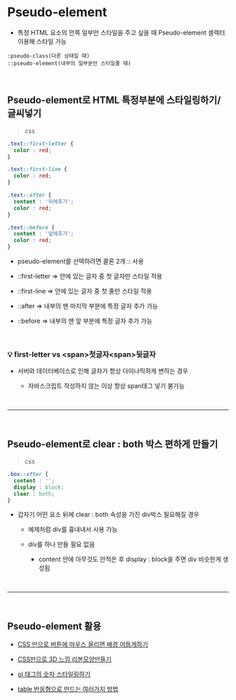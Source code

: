 # Pseudo-element
- 특정 HTML 요소의 안쪽 일부만 스타일을 주고 싶을 때 Pseudo-element 셀렉터 이용해 스타일 가능


```
:pseudo-class(다른 상태일 때)
::pseudo-element(내부의 일부분만 스타일줄 때)
```

<br>
 

Pseudo-element로 HTML 특정부분에 스타일링하기/글씨넣기
---

> css
```css
.text::first-letter {
  color : red;
}

.text::first-line {
  color : red;
}

.text::after {
  content : '뒤에추가';
  color : red;
}

.text::before {
  content : '앞에추가';
  color : red;
}
```
- pseudo-element를 선택하려면 콜론 2개 :: 사용

- ::first-letter ⇒ 안에 있는 글자 중 첫 글자만 스타일 적용

- ::first-line ⇒ 안에 있는 글자 중 첫 줄만 스타일 적용

- ::after ⇒ 내부의 맨 마지막 부분에 특정 글자 추가 가능

- ::before ⇒ 내부의 맨 앞 부분에 특정 글자 추가 가능

<br>

### 💡 first-letter vs \<span>첫글자\<span>뒷글자
- 서버와 데이터베이스로 인해 글자가 항상 다이나믹하게 변하는 경우 

    - 자바스크립트 작성하지 않는 이상 항상 span태그 넣기 불가능

<br>

---

<br>

Pseudo-element로 clear : both 박스 편하게 만들기
---

> css
```css
.box::after {
  content : '';
  display : block;
  clear : both;
}
```
- 갑자기 어떤 요소 뒤에 clear : both 속성을 가진 div박스 필요해질 경우

    - 예제처럼 div를 흉내내서 사용 가능

    - div를 하나 만들 필요 없음

        - content 안에 아무것도 안적은 후 display : block을 주면 div 비슷한게 생성됨

<br>

---

<br>

Pseudo-element 활용
---
- [CSS 만으로 버튼에 마우스 올리면 배경 어둡게하기](https://codepen.io/css-tricks/pen/dxyfA)

- [CSS만으로 3D 느낌 리본모양만들기](https://codepen.io/team/css-tricks/pen/mVZGKa)

- [ol 태그의 숫자 스타일링하기](https://www.456bereastreet.com/archive/201105/styling_ordered_list_numbers/)

- [table 반응형으로 만드는 여러가지 방법](https://css-tricks.com/responsive-data-tables/)


<br>